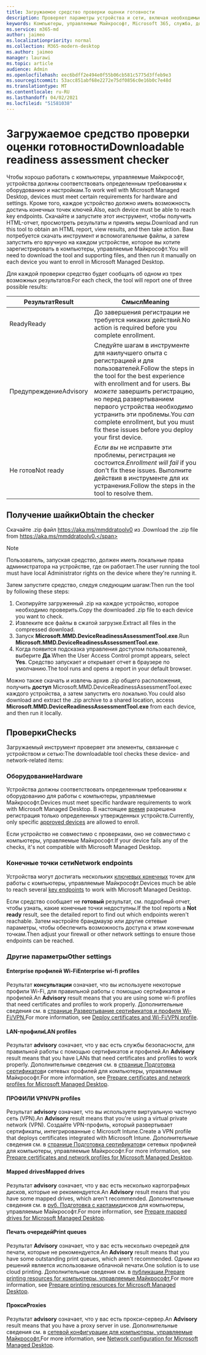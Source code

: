 ```yaml
---
title: Загружаемое средство проверки оценки готовности
description: Проверяет параметры устройства и сети, включая необходимые конечные точки
keywords: Компьютеры, управляемые Майкрософт, Microsoft 365, служба, документация
ms.service: m365-md
author: jaimeo
ms.localizationpriority: normal
ms.collection: M365-modern-desktop
ms.author: jaimeo
manager: laurawi
ms.topic: article
audience: Admin
ms.openlocfilehash: eec6bdff2e494e0f55b06cb581c5775d3ffeb9e3
ms.sourcegitcommit: 53acc851abf68e2272e75df0856c0e16b0c7e48d
ms.translationtype: MT
ms.contentlocale: ru-RU
ms.lasthandoff: 04/02/2021
ms.locfileid: "51581038"
---
```

# <a name="downloadable-readiness-assessment-checker"></a><span data-ttu-id="29215-104">Загружаемое средство проверки оценки готовности</span><span class="sxs-lookup"><span data-stu-id="29215-104">Downloadable readiness assessment checker</span></span>

<span data-ttu-id="29215-105">Чтобы хорошо работать с компьютеры, управляемые Майкрософт, устройства должны соответствовать определенным требованиям к оборудованию и настройкам.</span><span class="sxs-lookup"><span data-stu-id="29215-105">To work well with Microsoft Managed Desktop, devices must meet certain requirements for hardware and settings.</span></span> <span data-ttu-id="29215-106">Кроме того, каждое устройство должно иметь возможность достичь конечных точек ключей.</span><span class="sxs-lookup"><span data-stu-id="29215-106">Also, each device must be able to reach key endpoints.</span></span> <span data-ttu-id="29215-107">Скачайте и запустите этот инструмент, чтобы получить HTML-отчет, просмотреть результаты и принять меры.</span><span class="sxs-lookup"><span data-stu-id="29215-107">Download and run this tool to obtain an HTML report, view results, and then take action.</span></span> <span data-ttu-id="29215-108">Вам потребуется скачать инструмент и вспомогательные файлы, а затем запустить его вручную на каждом устройстве, которое вы хотите зарегистрировать в компьютеры, управляемые Майкрософт.</span><span class="sxs-lookup"><span data-stu-id="29215-108">You will need to download the tool and supporting files, and then run it manually on each device you want to enroll in Microsoft Managed Desktop.</span></span>

<span data-ttu-id="29215-109">Для каждой проверки средство будет сообщать об одном из трех возможных результатов:</span><span class="sxs-lookup"><span data-stu-id="29215-109">For each check, the tool will report one of three possible results:</span></span>


|<span data-ttu-id="29215-110">Результат</span><span class="sxs-lookup"><span data-stu-id="29215-110">Result</span></span>  |<span data-ttu-id="29215-111">Смысл</span><span class="sxs-lookup"><span data-stu-id="29215-111">Meaning</span></span>  |
|---------|---------|
|<span data-ttu-id="29215-112">Ready</span><span class="sxs-lookup"><span data-stu-id="29215-112">Ready</span></span>     | <span data-ttu-id="29215-113">До завершения регистрации не требуется никаких действий.</span><span class="sxs-lookup"><span data-stu-id="29215-113">No action is required before you complete enrollment.</span></span>        |
|<span data-ttu-id="29215-114">Предупреждение</span><span class="sxs-lookup"><span data-stu-id="29215-114">Advisory</span></span>    | <span data-ttu-id="29215-115">Следуйте шагам в инструменте для наилучшего опыта с регистрацией и для пользователей.</span><span class="sxs-lookup"><span data-stu-id="29215-115">Follow the steps in the tool for the best experience with enrollment and for users.</span></span> <span data-ttu-id="29215-116">Вы *можете* завершить регистрацию, но перед развертыванием первого устройства необходимо устранить эти проблемы.</span><span class="sxs-lookup"><span data-stu-id="29215-116">You *can* complete enrollment, but you must fix these issues before you deploy your first device.</span></span>        |
|<span data-ttu-id="29215-117">Не готов</span><span class="sxs-lookup"><span data-stu-id="29215-117">Not ready</span></span> | <span data-ttu-id="29215-118">*Если вы* не исправите эти проблемы, регистрация не состоится.</span><span class="sxs-lookup"><span data-stu-id="29215-118">*Enrollment will fail* if you don't fix these issues.</span></span> <span data-ttu-id="29215-119">Выполните действия в инструменте для их устранения.</span><span class="sxs-lookup"><span data-stu-id="29215-119">Follow the steps in the tool to resolve them.</span></span>        |

## <a name="obtain-the-checker"></a><span data-ttu-id="29215-120">Получение шайки</span><span class="sxs-lookup"><span data-stu-id="29215-120">Obtain the checker</span></span>

<span data-ttu-id="29215-121">Скачайте .zip файл https://aka.ms/mmddratoolv0 из .</span><span class="sxs-lookup"><span data-stu-id="29215-121">Download the .zip file from https://aka.ms/mmddratoolv0.</span></span>

> [!NOTE]
> <span data-ttu-id="29215-122">Пользователь, запуская средство, должен иметь локальные права администратора на устройстве, где он работает.</span><span class="sxs-lookup"><span data-stu-id="29215-122">The user running the tool must have local Administrator rights on the device where they're running it.</span></span>

 <span data-ttu-id="29215-123">Затем запустите средство, следуя следующим шагам:</span><span class="sxs-lookup"><span data-stu-id="29215-123">Then run the tool by following these steps:</span></span>

1. <span data-ttu-id="29215-124">Скопируйте загруженный .zip на каждое устройство, которое необходимо проверить.</span><span class="sxs-lookup"><span data-stu-id="29215-124">Copy the downloaded .zip file to each device you want to check.</span></span>
2. <span data-ttu-id="29215-125">Извлеките все файлы в сжатой загрузке.</span><span class="sxs-lookup"><span data-stu-id="29215-125">Extract all files in the compressed download.</span></span>
3. <span data-ttu-id="29215-126">Запуск **Microsoft.MMD.DeviceReadinessAssessmentTool.exe**.</span><span class="sxs-lookup"><span data-stu-id="29215-126">Run **Microsoft.MMD.DeviceReadinessAssessmentTool.exe**.</span></span>
4. <span data-ttu-id="29215-127">Когда появится подсказка управления доступом пользователей, выберите **Да**.</span><span class="sxs-lookup"><span data-stu-id="29215-127">When the User Access Control prompt appears, select **Yes**.</span></span> <span data-ttu-id="29215-128">Средство запускает и открывает отчет в браузере по умолчанию.</span><span class="sxs-lookup"><span data-stu-id="29215-128">The tool runs and opens a report in your default browser.</span></span>

<span data-ttu-id="29215-129">Можно также скачать и извлечь архив .zip общего расположения, получить **доступ** Microsoft.MMD.DeviceReadinessAssessmentTool.exeс каждого устройства, а затем запустить его локально.</span><span class="sxs-lookup"><span data-stu-id="29215-129">You could also download and extract the .zip archive to a shared location, access **Microsoft.MMD.DeviceReadinessAssessmentTool.exe** from each device, and then run it locally.</span></span>


## <a name="checks"></a><span data-ttu-id="29215-130">Проверки</span><span class="sxs-lookup"><span data-stu-id="29215-130">Checks</span></span>

<span data-ttu-id="29215-131">Загружаемый инструмент проверяет эти элементы, связанные с устройством и сетью:</span><span class="sxs-lookup"><span data-stu-id="29215-131">The downloadable tool checks these device- and network-related items:</span></span>

### <a name="hardware"></a><span data-ttu-id="29215-132">Оборудование</span><span class="sxs-lookup"><span data-stu-id="29215-132">Hardware</span></span>

<span data-ttu-id="29215-133">Устройства должны соответствовать определенным требованиям к оборудованию для работы с компьютеры, управляемые Майкрософт.</span><span class="sxs-lookup"><span data-stu-id="29215-133">Devices must meet specific hardware requirements to work with Microsoft Managed Desktop.</span></span> <span data-ttu-id="29215-134">В настоящее [время](../service-description/device-list.md) разрешена регистрация только определенных утвержденных устройств.</span><span class="sxs-lookup"><span data-stu-id="29215-134">Currently, only specific [approved devices](../service-description/device-list.md) are allowed to enroll.</span></span> 

<span data-ttu-id="29215-135">Если устройство не совместимо с проверками, оно не совместимо с компьютеры, управляемые Майкрософт.</span><span class="sxs-lookup"><span data-stu-id="29215-135">If your device fails any of the checks, it's not compatible with Microsoft Managed Desktop.</span></span>

### <a name="network-endpoints"></a><span data-ttu-id="29215-136">Конечные точки сети</span><span class="sxs-lookup"><span data-stu-id="29215-136">Network endpoints</span></span>

<span data-ttu-id="29215-137">Устройства могут достигать нескольких [ключевых конечных](network.md) точек для работы с компьютеры, управляемые Майкрософт.</span><span class="sxs-lookup"><span data-stu-id="29215-137">Devices much be able to reach several [key endpoints](network.md) to work with Microsoft Managed Desktop.</span></span>

<span data-ttu-id="29215-138">Если средство сообщает не **готовый** результат, см. подробный отчет, чтобы узнать, какие конечные точки недоступны.</span><span class="sxs-lookup"><span data-stu-id="29215-138">If the tool reports a **Not ready** result, see the detailed report to find out which endpoints weren't reachable.</span></span> <span data-ttu-id="29215-139">Затем настройте брандмауэр или другие сетевые параметры, чтобы обеспечить возможность доступа к этим конечным точкам.</span><span class="sxs-lookup"><span data-stu-id="29215-139">Then adjust your firewall or other network settings to ensure those endpoints can be reached.</span></span>

### <a name="other-settings"></a><span data-ttu-id="29215-140">Другие параметры</span><span class="sxs-lookup"><span data-stu-id="29215-140">Other settings</span></span>

#### <a name="enterprise-wi-fi-profiles"></a><span data-ttu-id="29215-141">Enterprise профилей Wi-Fi</span><span class="sxs-lookup"><span data-stu-id="29215-141">Enterprise wi-fi profiles</span></span>

<span data-ttu-id="29215-142">Результат **консультации** означает, что вы используете некоторые профили Wi-Fi, для правильной работы с помощью сертификатов и профилей.</span><span class="sxs-lookup"><span data-stu-id="29215-142">An **Advisory** result means that you are using some wi-fi profiles that need certificates and profiles to work properly.</span></span> <span data-ttu-id="29215-143">Дополнительные сведения см. в [странице Развертывание сертификатов и профиля Wi-Fi/VPN.](certs-wifi-lan.md#deploy-certificates-and-wi-fivpn-profile)</span><span class="sxs-lookup"><span data-stu-id="29215-143">For more information, see [Deploy certificates and Wi-Fi/VPN profile](certs-wifi-lan.md#deploy-certificates-and-wi-fivpn-profile).</span></span>

#### <a name="lan-profiles"></a><span data-ttu-id="29215-144">LAN-профили</span><span class="sxs-lookup"><span data-stu-id="29215-144">LAN profiles</span></span>

<span data-ttu-id="29215-145">Результат **advisory** означает, что у вас есть службы безопасности, для правильной работы с помощью сертификатов и профилей.</span><span class="sxs-lookup"><span data-stu-id="29215-145">An **Advisory** result means that you have LANs that need certificates and profiles to work properly.</span></span> <span data-ttu-id="29215-146">Дополнительные сведения см. в [странице Подготовка сертификатов](certs-wifi-lan.md)и сетевых профилей для компьютеры, управляемые Майкрософт.</span><span class="sxs-lookup"><span data-stu-id="29215-146">For more information, see [Prepare certificates and network profiles for Microsoft Managed Desktop](certs-wifi-lan.md).</span></span>

#### <a name="vpn-profiles"></a><span data-ttu-id="29215-147">ПРОФИЛИ VPN</span><span class="sxs-lookup"><span data-stu-id="29215-147">VPN profiles</span></span>

<span data-ttu-id="29215-148">Результат **advisory** означает, что вы используете виртуальную частную сеть (VPN).</span><span class="sxs-lookup"><span data-stu-id="29215-148">An **Advisory** result means that you're using a virtual private network (VPN).</span></span> <span data-ttu-id="29215-149">Создайте VPN-профиль, который развертывает сертификаты, интегрированные с Microsoft Intune.</span><span class="sxs-lookup"><span data-stu-id="29215-149">Create a VPN profile that deploys certificates integrated with Microsoft Intune.</span></span> <span data-ttu-id="29215-150">Дополнительные сведения см. в [странице Подготовка сертификатов](certs-wifi-lan.md)и сетевых профилей для компьютеры, управляемые Майкрософт.</span><span class="sxs-lookup"><span data-stu-id="29215-150">For more information, see [Prepare certificates and network profiles for Microsoft Managed Desktop](certs-wifi-lan.md).</span></span>

#### <a name="mapped-drives"></a><span data-ttu-id="29215-151">Mapped drives</span><span class="sxs-lookup"><span data-stu-id="29215-151">Mapped drives</span></span>

<span data-ttu-id="29215-152">Результат **advisory** означает, что у вас есть несколько картографных дисков, которые не рекомендуется.</span><span class="sxs-lookup"><span data-stu-id="29215-152">An **Advisory** result means that you have some mapped drives, which aren't recommended.</span></span> <span data-ttu-id="29215-153">Дополнительные сведения см. в [руб. Подготовка с картами](mapped-drives.md)дисков для компьютеры, управляемые Майкрософт.</span><span class="sxs-lookup"><span data-stu-id="29215-153">For more information, see [Prepare mapped drives for Microsoft Managed Desktop](mapped-drives.md).</span></span>

#### <a name="print-queues"></a><span data-ttu-id="29215-154">Печать очередей</span><span class="sxs-lookup"><span data-stu-id="29215-154">Print queues</span></span>

<span data-ttu-id="29215-155">Результат **Advisory** означает, что у вас есть несколько очередей для печати, которые не рекомендуется.</span><span class="sxs-lookup"><span data-stu-id="29215-155">An **Advisory** result means that you have some outstanding print queues, which aren't recommended.</span></span> <span data-ttu-id="29215-156">Одним из решений является использование облачной печати.</span><span class="sxs-lookup"><span data-stu-id="29215-156">One solution is to use cloud printing.</span></span> <span data-ttu-id="29215-157">Дополнительные сведения см. в [публикации Prepare printing resources for компьютеры, управляемые Майкрософт.](printing.md)</span><span class="sxs-lookup"><span data-stu-id="29215-157">For more information, see [Prepare printing resources for Microsoft Managed Desktop](printing.md).</span></span>

#### <a name="proxies"></a><span data-ttu-id="29215-158">Прокси</span><span class="sxs-lookup"><span data-stu-id="29215-158">Proxies</span></span>

<span data-ttu-id="29215-159">Результат **advisory** означает, что у вас есть прокси-сервер.</span><span class="sxs-lookup"><span data-stu-id="29215-159">An **Advisory** result means that you have a proxy server in use.</span></span> <span data-ttu-id="29215-160">Дополнительные сведения см. в [сетевой конфигурации для компьютеры, управляемые Майкрософт.](network.md)</span><span class="sxs-lookup"><span data-stu-id="29215-160">For more information, see [Network configuration for Microsoft Managed Desktop](network.md).</span></span>


